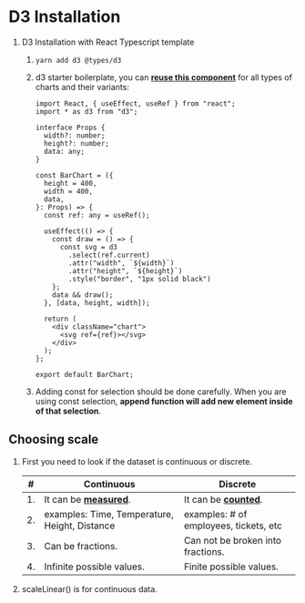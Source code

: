 # D3 Installation

1. D3 Installation with React Typescript template

   1. `yarn add d3 @types/d3`

   2. d3 starter boilerplate, you can **<u>reuse this component</u>** for all types of charts and their variants:

      ```react
      import React, { useEffect, useRef } from "react";
      import * as d3 from "d3";
      
      interface Props {
        width?: number;
        height?: number;
        data: any;
      }
      
      const BarChart = ({
        height = 400,
        width = 400,
        data,
      }: Props) => {
        const ref: any = useRef();
      
        useEffect(() => {
          const draw = () => {
            const svg = d3
              .select(ref.current)
              .attr("width", `${width}`)
              .attr("height", `${height}`)
              .style("border", "1px solid black")
          };
          data && draw();
        }, [data, height, width]);
      
        return (
          <div className="chart">
            <svg ref={ref}></svg>
          </div>
        );
      };
      
      export default BarChart;
      ```

   3. Adding const for selection should be done carefully.
      When you are using const selection, **append function will add new element inside of that selection**.



## Choosing scale

1. First you need to look if the dataset is continuous or discrete.

   | #    | Continuous                                    | Discrete                               |
   | ---- | --------------------------------------------- | -------------------------------------- |
   | 1.   | It can be **<u>measured</u>**.                | It can be **<u>counted</u>**.          |
   | 2.   | examples: Time, Temperature, Height, Distance | examples: # of employees, tickets, etc |
   | 3.   | Can be fractions.                             | Can not be broken into fractions.      |
   | 4.   | Infinite possible values.                     | Finite possible values.                |

2. scaleLinear() is for continuous data.

